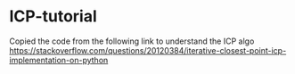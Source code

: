 # ICP-tutorial
Copied the code from the following link to understand the ICP algo
https://stackoverflow.com/questions/20120384/iterative-closest-point-icp-implementation-on-python
